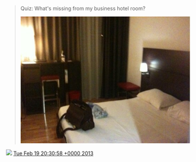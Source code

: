 > Quiz: What's missing from my business hotel room? 
> 
> ![](../../media/303964918409986049-BDfme5qCAAAH_Wt.jpg)

<img src="../../media/tweet.ico" width="12" /> [Tue Feb 19 20:30:58 +0000 2013](https://twitter.com/DromerDenker/status/303964918409986049)